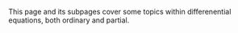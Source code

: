 This page and its subpages cover some topics within differenential equations, both ordinary and partial. 
